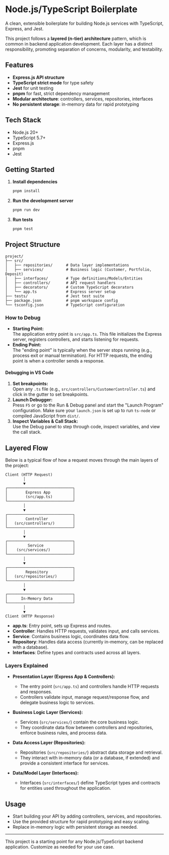 # Node.js/TypeScript Boilerplate

A clean, extensible boilerplate for building Node.js services with TypeScript, Express, and Jest.

This project follows a **layered (n-tier) architecture** pattern, which is common in backend application development. Each layer has a distinct responsibility, promoting separation of concerns, modularity, and testability.

## Features

- **Express.js API structure**
- **TypeScript strict mode** for type safety
- **Jest** for unit testing
- **pnpm** for fast, strict dependency management
- **Modular architecture**: controllers, services, repositories, interfaces
- **No persistent storage**: in-memory data for rapid prototyping

## Tech Stack

- Node.js 20+
- TypeScript 5.7+
- Express.js
- pnpm
- Jest

## Getting Started

1. **Install dependencies**
   ```cmd
   pnpm install
   ```
2. **Run the development server**
   ```cmd
   pnpm run dev
   ```
3. **Run tests**
   ```cmd
   pnpm test
   ```

## Project Structure

```
project/
├── src/
│   ├── repositories/      # Data layer implementations
│   ├── services/          # Business logic (Customer, Portfolio, Deposit)
│   ├── interfaces/        # Type definitions/Models/Entities
│   ├── controllers/       # API request handlers
│   ├── decorators/        # Custom TypeScript decorators
│   └── app.ts             # Express server setup
├── tests/                 # Jest test suite
├── package.json           # pnpm workspace config
└── tsconfig.json          # TypeScript configuration
```

### How to Debug

- **Starting Point:**  
  The application entry point is `src/app.ts`. This file initializes the Express server, registers controllers, and starts listening for requests.
- **Ending Point:**  
  The "ending point" is typically when the server stops running (e.g., process exit or manual termination). For HTTP requests, the ending point is when a controller sends a response.

#### Debugging in VS Code

1. **Set breakpoints:**  
   Open any `.ts` file (e.g., `src/controllers/CustomerController.ts`) and click in the gutter to set breakpoints.
2. **Launch Debugger:**  
   Press `F5` or go to the Run & Debug panel and start the "Launch Program" configuration. Make sure your `launch.json` is set up to run `ts-node` or compiled JavaScript from `dist/`.
3. **Inspect Variables & Call Stack:**  
   Use the Debug panel to step through code, inspect variables, and view the call stack.

## Layered Flow
Below is a typical flow of how a request moves through the main layers of the project:

```
Client (HTTP Request)
        │
        ▼
┌─────────────────────────────┐
│        Express App          │
│        (src/app.ts)         │
└─────────────────────────────┘
        │
        ▼
┌─────────────────────────────┐
│        Controller           │
│   (src/controllers/)        │
└─────────────────────────────┘
        │
        ▼
┌─────────────────────────────┐
│         Service             │
│    (src/services/)          │
└─────────────────────────────┘
        │
        ▼
┌─────────────────────────────┐
│        Repository           │
│   (src/repositories/)       │
└─────────────────────────────┘
        │
        ▼
┌─────────────────────────────┐
│      In-Memory Data         │
└─────────────────────────────┘
        │
        ▼
Client (HTTP Response)
```

- **app.ts**: Entry point, sets up Express and routes.
- **Controller**: Handles HTTP requests, validates input, and calls services.
- **Service**: Contains business logic, coordinates data flow.
- **Repository**: Handles data access (currently in-memory, can be replaced with a database).
- **Interfaces**: Define types and contracts used across all layers.

### Layers Explained

- **Presentation Layer (Express App & Controllers):**
  - The entry point (`src/app.ts`) and controllers handle HTTP requests and responses.
  - Controllers validate input, manage request/response flow, and delegate business logic to services.

- **Business Logic Layer (Services):**
  - Services (`src/services/`) contain the core business logic.
  - They coordinate data flow between controllers and repositories, enforce business rules, and process data.

- **Data Access Layer (Repositories):**
  - Repositories (`src/repositories/`) abstract data storage and retrieval.
  - They interact with in-memory data (or a database, if extended) and provide a consistent interface for services.

- **Data/Model Layer (Interfaces):**
  - Interfaces (`src/interfaces/`) define TypeScript types and contracts for entities used throughout the application.


## Usage

- Start building your API by adding controllers, services, and repositories.
- Use the provided structure for rapid prototyping and easy scaling.
- Replace in-memory logic with persistent storage as needed.

---

This project is a starting point for any Node.js/TypeScript backend application. Customize as needed for your use case.
